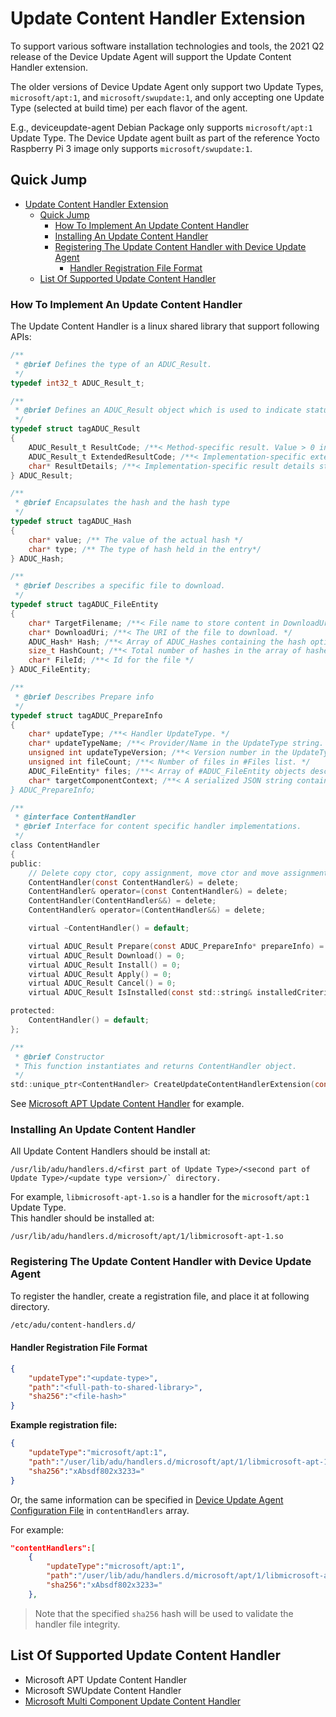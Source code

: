 # Update Content Handler Extension

To support various software installation technologies and tools, the 2021 Q2 release of the Device Update Agent will support the Update Content Handler extension.  
  
The older versions of Device Update Agent only support two Update Types, `microsoft/apt:1`, and `microsoft/swupdate:1`, and only accepting one Update Type (selected at build time) per each flavor of the agent.
  
E.g., deviceupdate-agent Debian Package only supports `microsoft/apt:1` Update Type. The Device Update agent built as part of the reference Yocto Raspberry Pi 3 image only supports `microsoft/swupdate:1`.

## Quick Jump

- [Update Content Handler Extension](#update-content-handler-extension)
  - [Quick Jump](#quick-jump)
    - [How To Implement An Update Content Handler](#how-to-implement-an-update-content-handler)
    - [Installing An Update Content Handler](#installing-an-update-content-handler)
    - [Registering The Update Content Handler with Device Update Agent](#registering-the-update-content-handler-with-device-update-agent)
      - [Handler Registration File Format](#handler-registration-file-format)
  - [List Of Supported Update Content Handler](#list-of-supported-update-content-handler)

### How To Implement An Update Content Handler

The Update Content Handler is a linux shared library that support following APIs:

```c
/**
 * @brief Defines the type of an ADUC_Result.
 */
typedef int32_t ADUC_Result_t;

/**
 * @brief Defines an ADUC_Result object which is used to indicate status.
 */
typedef struct tagADUC_Result
{
    ADUC_Result_t ResultCode; /**< Method-specific result. Value > 0 indicates success. */
    ADUC_Result_t ExtendedResultCode; /**< Implementation-specific extended result code. */
    char* ResultDetails; /**< Implementation-specific result details string. */
} ADUC_Result;

/**
 * @brief Encapsulates the hash and the hash type
 */
typedef struct tagADUC_Hash
{
    char* value; /** The value of the actual hash */
    char* type; /** The type of hash held in the entry*/
} ADUC_Hash;

/**
 * @brief Describes a specific file to download.
 */
typedef struct tagADUC_FileEntity
{
    char* TargetFilename; /**< File name to store content in DownloadUri to. */
    char* DownloadUri; /**< The URI of the file to download. */
    ADUC_Hash* Hash; /**< Array of ADUC_Hashes containing the hash options for the file*/
    size_t HashCount; /**< Total number of hashes in the array of hashes */
    char* FileId; /**< Id for the file */
} ADUC_FileEntity;

/**
 * @brief Describes Prepare info
 */
typedef struct tagADUC_PrepareInfo
{
    char* updateType; /**< Handler UpdateType. */
    char* updateTypeName; /**< Provider/Name in the UpdateType string. */
    unsigned int updateTypeVersion; /**< Version number in the UpdateType string. */
    unsigned int fileCount; /**< Number of files in #Files list. */
    ADUC_FileEntity* files; /**< Array of #ADUC_FileEntity objects describing what to download. */
    char* targetComponentContext; /**< A serialized JSON string contains information about the target component.>
} ADUC_PrepareInfo;

/**
 * @interface ContentHandler
 * @brief Interface for content specific handler implementations.
 */
class ContentHandler
{
public:
    // Delete copy ctor, copy assignment, move ctor and move assignment operators.
    ContentHandler(const ContentHandler&) = delete;
    ContentHandler& operator=(const ContentHandler&) = delete;
    ContentHandler(ContentHandler&&) = delete;
    ContentHandler& operator=(ContentHandler&&) = delete;

    virtual ~ContentHandler() = default;

    virtual ADUC_Result Prepare(const ADUC_PrepareInfo* prepareInfo) = 0;
    virtual ADUC_Result Download() = 0;
    virtual ADUC_Result Install() = 0;
    virtual ADUC_Result Apply() = 0;
    virtual ADUC_Result Cancel() = 0;
    virtual ADUC_Result IsInstalled(const std::string& installedCriteria) = 0;

protected:
    ContentHandler() = default;
};

/**
 * @brief Constructor
 * This function instantiates and returns ContentHandler object.
 */
std::unique_ptr<ContentHandler> CreateUpdateContentHandlerExtension(const ContentHandlerCreateData& data)

```

See [Microsoft APT Update Content Handler](../../../src/content_handlers/apt_handler) for example.

### Installing An Update Content Handler

All Update Content Handlers should be install at:

```
/usr/lib/adu/handlers.d/<first part of Update Type>/<second part of Update Type>/<update type version>/` directory.  
```

For example, `libmicrosoft-apt-1.so` is a handler for the `microsoft/apt:1` Update Type.  
This handler should be installed at:  

```
/usr/lib/adu/handlers.d/microsoft/apt/1/libmicrosoft-apt-1.so
```

### Registering The Update Content Handler with Device Update Agent

To register the handler, create a registration file, and place it at following directory.

```sh
/etc/adu/content-handlers.d/
```

#### Handler Registration File Format

```json
{
    "updateType":"<update-type>",
    "path":"<full-path-to-shared-library>",
    "sha256":"<file-hash>"
}
```

**Example registration file:**

```json
{
    "updateType":"microsoft/apt:1",
    "path":"/user/lib/adu/handlers.d/microsoft/apt/1/libmicrosoft-apt-1.so",
    "sha256":"xAbsdf802x3233="
}
```

Or, the same information can be specified in [Device Update Agent Configuration File](./configuration-manager.md#configuration-file-format) in `contentHandlers` array.  
  
For example:

```json
"contentHandlers":[
    {
        "updateType":"microsoft/apt:1",
        "path":"/user/lib/adu/handlers.d/microsoft/apt/1/libmicrosoft-apt-1.so",
        "sha256":"xAbsdf802x3233="
    },
```

> Note that the specified `sha256` hash will be used to validate the handler file integrity.

## List Of Supported Update Content Handler

- Microsoft APT Update Content Handler
- Microsoft SWUpdate Content Handler
- [Microsoft Multi Component Update Content Handler](../multi-component-update/overview.md)
